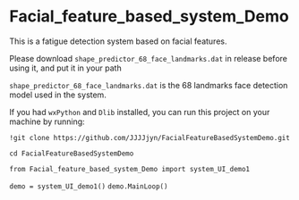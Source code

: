# Facial_feature_based_system_Demo

This is a fatigue detection system based on facial features.


Please download `shape_predictor_68_face_landmarks.dat` in release before using it, and put it in your path


`shape_predictor_68_face_landmarks.dat` is the 68 landmarks face detection model used in the system.


If you had `wxPython` and `Dlib` installed, you can run this project on your machine by running:

`!git clone https://github.com/JJJJjyn/FacialFeatureBasedSystemDemo.git`

`cd FacialFeatureBasedSystemDemo`

`from Facial_feature_based_system_Demo import system_UI_demo1`

`demo = system_UI_demo1()`
`demo.MainLoop()`
